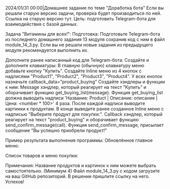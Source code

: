 2024/01/31 00:00|Домашнее задание по теме "Доработка бота"
Если вы решали старую версию задачи, проверка будет производиться по ней.
Ссылка на старую версию тут.
Цель: подготовить Telegram-бота для взаимодействия с базой данных.

Задача "Витамины для всех!":
Подготовка:
Подготовьте Telegram-бота из последнего домашнего задания 13 модуля сохранив код с ним в файл module_14_3.py.
Если вы не решали новые задания из предыдущего модуля рекомендуется выполнить их.

Дополните ранее написанный код для Telegram-бота:
Создайте и дополните клавиатуры:
В главную (обычную) клавиатуру меню добавьте кнопку "Купить".
Создайте Inline меню из 4 кнопок с надписями "Product1", "Product2", "Product3", "Product4". У всех кнопок назначьте callback_data="product_buying"
Создайте хэндлеры и функции к ним:
Message хэндлер, который реагирует на текст "Купить" и оборачивает функцию get_buying_list(message).
Функция get_buying_list должна выводить надписи 'Название: Product<number> | Описание: описание <number> | Цена: <number * 100>' 4 раза. После каждой надписи выводите картинки к продуктам. В конце выведите ранее созданное Inline меню с надписью "Выберите продукт для покупки:".
Callback хэндлер, который реагирует на текст "product_buying" и оборачивает функцию send_confirm_message(call).
Функция send_confirm_message, присылает сообщение "Вы успешно приобрели продукт!"

Пример результата выполнения программы:
Обновлённое главное меню:

Список товаров и меню покупки:



Примечания:
Название продуктов и картинок к ним можете выбрать самостоятельно. (Минимум 4)
Файл module_14_3.py с кодом загрузите на ваш GitHub репозиторий. В решении пришлите ссылку на него.
Успехов!
